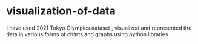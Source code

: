 # visualization-of-data
I have used 2021 Tokyo Olympics dataset , visualized and represented the data in various forms of charts and graphs using python libraries
